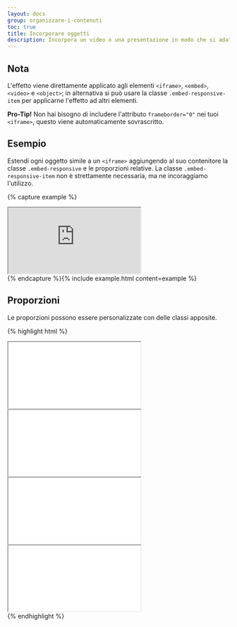 ```yaml
---
layout: docs
group: organizzare-i-contenuti
toc: true
title: Incorporare oggetti
description: Incorpora un video o una presentazione in modo che si adatti alla larghezza del contenitore creando un rapporto in proporzione su ogni dispositivo.
---
```


## Nota

L'effetto viene direttamente applicato agli elementi `<iframe>`, `<embed>`, `<video>` e `<object>`; in alternativa si può
usare la classe `.embed-responsive-item` per applicarne l'effetto ad altri elementi.

**Pro-Tip!** Non hai bisogno di includere l'attributo `frameborder="0"` nei tuoi `<iframe>`, questo viene automaticamente
sovrascritto.

## Esempio

Estendi ogni oggetto simile a un `<iframe>` aggiungendo al suo contenitore la classe `.embed-responsive` e le proporzioni
relative. La classe `.embed-responsive-item` non è strettamente necessaria, ma ne incoraggiamo l'utilizzo.

{% capture example %}

<div class="embed-responsive embed-responsive-16by9">
  <iframe class="embed-responsive-item" title="Video YouTube" src="https://www.youtube.com/embed/RaHmGbBOP84" allowfullscreen></iframe>
</div>
{% endcapture %}{% include example.html content=example %}

## Proporzioni

Le proporzioni possono essere personalizzate con delle classi apposite.

{% highlight html %}

<!-- 21:9 aspect ratio -->
<div class="embed-responsive embed-responsive-21by9">
  <iframe class="embed-responsive-item" src="..."></iframe>
</div>

<!-- 16:9 aspect ratio -->
<div class="embed-responsive embed-responsive-16by9">
  <iframe class="embed-responsive-item" src="..."></iframe>
</div>

<!-- 4:3 aspect ratio -->
<div class="embed-responsive embed-responsive-4by3">
  <iframe class="embed-responsive-item" src="..."></iframe>
</div>

<!-- 1:1 aspect ratio -->
<div class="embed-responsive embed-responsive-1by1">
  <iframe class="embed-responsive-item" src="..."></iframe>
</div>
{% endhighlight %}
